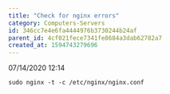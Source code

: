 ```yaml
---
title: "Check for nginx errors"
category: Computers-Servers
id: 346cc7e4e6fa4444976b3730244b24af
parent_id: 4cf021fece7341fe8684a3dab62782a7
created_at: 1594743279696
---
```


07/14/2020 12:14

`sudo nginx -t -c /etc/nginx/nginx.conf`
    